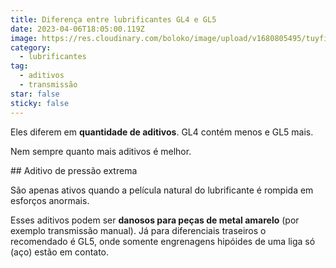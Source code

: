 ```yaml
---
title: Diferença entre lubrificantes GL4 e GL5
date: 2023-04-06T18:05:00.119Z
image: https://res.cloudinary.com/boloko/image/upload/v1680805495/tuyfi4fzt6gd1f1669f7.jpg
category:
  - lubrificantes
tag:
  - aditivos
  - transmissão
star: false
sticky: false
---
```

E﻿les diferem em **quantidade de aditivos**. GL4 contém menos e GL5 mais.

N﻿em sempre quanto mais aditivos é melhor.

#﻿# Aditivo de pressão extrema

São apenas ativos quando a película natural do lubrificante é rompida em esforços anormais.

Esses aditivos podem ser **danosos para peças de metal amarelo** (por exemplo transmissão manual). Já para diferenciais traseiros o recomendado é GL5, onde somente engrenagens hipóides de uma liga só (aço)  estão em contato.